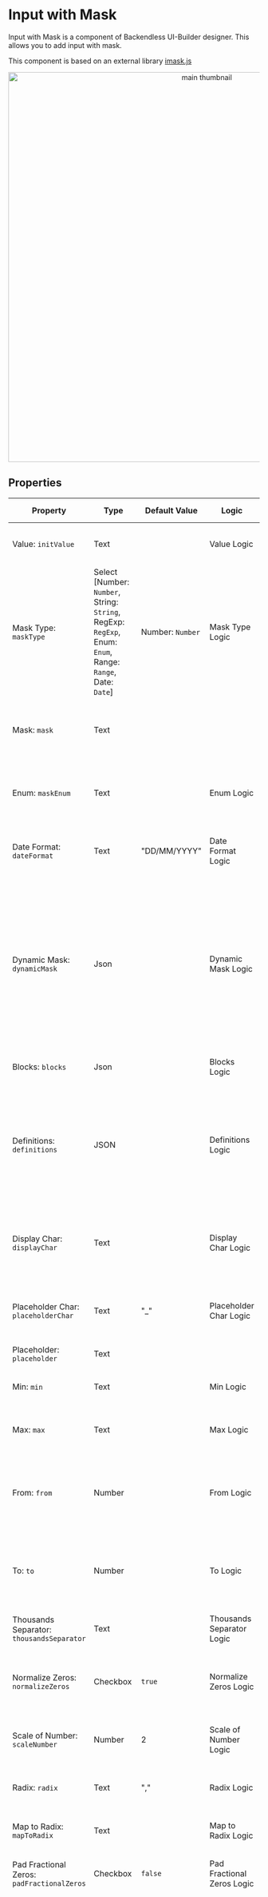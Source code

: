 # Input with Mask

Input with Mask is a component of Backendless UI-Builder designer. This allows you to add input with mask.

This component is based on an external library [imask.js](https://github.com/uNmAnNeR/imaskjs)

<p align="center">
  <img src="./thumbnail.png" alt="main thumbnail" width="780"/>
</p>

## Properties

| Property                                   | Type                                                                                                      | Default Value        | Logic                      | Data Binding | UI Setting | Description                                                                                                                                                                                                                                               |
|--------------------------------------------|-----------------------------------------------------------------------------------------------------------|----------------------|----------------------------|--------------|------------|-----------------------------------------------------------------------------------------------------------------------------------------------------------------------------------------------------------------------------------------------------------|
| Value: `initValue`                         | Text                                                                                                      |                      | Value Logic                | YES          | YES        | Allows to determine the initial value of the input field.                                                                                                                                                                                                 |
| Mask Type: `maskType`                      | Select [Number: `Number`, String: `String`, RegExp: `RegExp`, Enum: `Enum`, Range: `Range`, Date: `Date`] | Number: `Number`     | Mask Type Logic            | NO           | YES        | Allows select type of mask(Number, String, RegExp).                                                                                                                                                                                                       |
| Mask: `mask`                               | Text                                                                                                      |                      |                            | YES          | YES        | Allows to specify the mask. 0 - any digit; a - any letter; * - any char. Or you can write RegExp.                                                                                                                                                         |
| Enum: `maskEnum`                           | Text                                                                                                      |                      | Enum Logic                 | YES          | YES        | Allows to determine the list of strings that are enabled to write in the input field.                                                                                                                                                                     |
| Date Format: `dateFormat`                  | Text                                                                                                      | "DD/MM/YYYY"         | Date Format Logic          | YES          | YES        | Allows to determine the format of date when the Mask Type is Date.                                                                                                                                                                                        |
| Dynamic Mask: `dynamicMask`                | Json                                                                                                      |                      | Dynamic Mask Logic         | YES          | YES        | Allows to determine the array of masks. Dynamic mask automatically selects the appropriate mask from a provided array of masks. The mask with the largest number of fitting characters is selected considering the provided mask order.                   |
| Blocks: `blocks`                           | Json                                                                                                      |                      | Blocks Logic               | YES          | YES        | Allows to determine the nested masks.                                                                                                                                                                                                                     |
| Definitions: `definitions`                 | JSON                                                                                                      |                      | Definitions Logic          | YES          | YES        | Allows to provide custom mask definitions such as default "0", "a", and "*". Signature of data where X is any single char: `{ X: { mask: string, displayChar: string, placeholderChar: string } }`                                                        |
| Display Char: `displayChar`                | Text                                                                                                      |                      | Display Char Logic         | YES          | YES        | Allows to determine the character that will be displayed instead of the entered character.                                                                                                                                                                |
| Placeholder Char: `placeholderChar`        | Text                                                                                                      | "_"                  | Placeholder Char Logic     | YES          | YES        | Allows to specify placeholder char. If it is left empty, the default value will be `_`.                                                                                                                                                                   |
| Placeholder: `placeholder`                 | Text                                                                                                      |                      |                            | YES          | YES        | Allows to specify placeholder.                                                                                                                                                                                                                            |
| Min: `min`                                 | Text                                                                                                      |                      | Min Logic                  | YES          | YES        | Allows to determine the min number that can be input                                                                                                                                                                                                      |
| Max: `max`                                 | Text                                                                                                      |                      | Max Logic                  | YES          | YES        | Allows to determine the max number that can be input.                                                                                                                                                                                                     |
| From: `from`                               | Number                                                                                                    |                      | From Logic                 | YES          | YES        | Allows to determine the number from which you can input in the field when MaskType has a value of Range.                                                                                                                                                  |
| To: `to`                                   | Number                                                                                                    |                      | To Logic                   | YES          | YES        | Allows to determine the number to which you can enter in the field when MaskType has a value of Range.                                                                                                                                                    |
| Thousands Separator: `thousandsSeparator`  | Text                                                                                                      |                      | Thousands Separator Logic  | YES          | YES        | Allows to determine the thousands separator.                                                                                                                                                                                                              |
| Normalize Zeros: `normalizeZeros`          | Checkbox                                                                                                  | `true`               | Normalize Zeros Logic      | YES          | YES        | Allows to determine if the redundant zeros should be removed at the ends.                                                                                                                                                                                 |
| Scale of Number: `scaleNumber`             | Number                                                                                                    | 2                    | Scale of Number Logic      | YES          | YES        | Allows to determine the count of numbers after the comma.                                                                                                                                                                                                 |
| Radix: `radix`                             | Text                                                                                                      | ","                  | Radix Logic                | YES          | YES        | Allows to determine the separator of a float number.                                                                                                                                                                                                      |
| Map to Radix: `mapToRadix`                 | Text                                                                                                      |                      | Map to Radix Logic         | YES          | YES        | Allows to determine the symbols to process as radix.                                                                                                                                                                                                      |
| Pad Fractional Zeros: `padFractionalZeros` | Checkbox                                                                                                  | `false`              | Pad Fractional Zeros Logic | YES          | YES        | Allows to determine if the fractional zeros should be added.                                                                                                                                                                                              |
| Lazy: `lazy`                               | Checkbox                                                                                                  | `false`              |                            | NO           | YES        | Allows to specify lazy or not lazy. Lazy it's when the input doesn't display the template of the mask. For example, Mask: `000 000 000`, Placeholder Char: `_`, Lazy: `checked` input will be empty, but if Lazy: `unchecked` input will be `___ ___ ___` |
| Overwrite: `overwrite`                     | Select [No: `no`, Yes: `yes`, Shift: `shift`]                                                             | No: `no`             | Overwrite Logic            | YES          | YES        | Allows to determine whether to enable or disable character overwriting (replacement or offset) instead of insertion.                                                                                                                                      |
| Eager: `eager`                             | Select [No: `no`, Yes: `yes`, Append: `append`, Remove: `remove`]                                         | No: `no`             | Eager Logic                | NO           | YES        | Allows to determine how to behave around undefined mask characters.                                                                                                                                                                                       |
| Autofix: `autofix`                         | Select [No: `no`, Yes: `yes`, Pad: `pad`]                                                                 | No: `no`             | Autofix Logic              | YES          | YES        | Allows to determine if the auto-fix should be.                                                                                                                                                                                                            |
| Skip Invalid: `skipInvalid`                | Checkbox                                                                                                  | `false`              | Skip Invalid Logic         | YES          | YES        | Allows to determine if the invalid value should be skipped.                                                                                                                                                                                               |
| Variant: `variant`                         | Select [Standard: `standard`, Filled: `filled`, Outline: `outline`]                                       | Standard: `standard` | Variant Logic              | YES          | YES        | Allows to choose one of three style variants - outlined, standard, or filled.                                                                                                                                                                             |

## Events

| Name                | Triggers                                                                                                                     | Context Blocks  | Return   |
|---------------------|------------------------------------------------------------------------------------------------------------------------------|-----------------|----------|
| On Change Value     | when the component's state (value) changes.                                                                                  | `value: string` |          |
| On Validate         | before the component value changes. Using this event we can additionally ourself check and modify each symbol that we input. | `value: string` | `string` |
| On Complete         | when the value is completely filled. This makes sense only for custom masks.                                                 | `value: string` |          |
| On Focus Event      | when the component receives the focus for data entry or by pressing the TAB key.                                             | `event`         |          |
| On Lost Focus Event | when the component loses focus.                                                                                              | `event`         |          |
| On Mouse Enter      | when the Mouse Enters the component.                                                                                         | `event`         |          |
| On Mouse Leave      | when the mouse leaves the component.                                                                                         | `event`         |          |

## Mask Example

`0` - any digit
`a` - any letter
`*` - any char

`[]` - make input optional

If definition character should be treated as fixed it should be escaped by ` \ `

| Mask                    | Input                                     |
|-------------------------|-------------------------------------------|
| `+1 (000) 000-0000`     | `+1 (555) 555-1234`                       |
| `000-aaa-000-aaa`       | `254-jle-634-lji`                         |
| `****/****/****`        | `jie./kao4/1f?.`                          |
| `aaaa aaaa aaaa [aaaa]` | `JLKI HUER LAGI` or `JLKI HUER LAGI OIUK` |
| `+38\0 (00) 000 0000`   | `+380 (85) 547 8653`                      |

## Usage guide

1. Add component Input with Mask to page:

   <img src="./example-images/add-on-page.jpg" alt="add on page" />

2. Now you can see result in the preview. You can input only Number:

   <img src="./example-images/first-result.jpg" alt="first result" />

3. In the "On Validate" event, we can further validate each character before changing the value of the component. Just
  return a valid value or null. For example, if we enter "i" or "I" they will not be written to the input value, other
  values will be written in upper case:

   <img src="./example-images/on-validate-ui-settings.jpg" alt="onValidate logic" />
   <img src="./example-images/on-validate-logic.jpg" alt="onValidate logic" />

   <details>
   <summary>Try yourself</summary>

   ```
   <block xmlns="http://www.w3.org/1999/xhtml" type="controls_if" id="?)?aPQEB,7Ee]yox$:A;" x="122" y="253"><value name="IF0"><block type="list_contains" id="SHZu0mC9rAnu:2iy628~"><value name="list"><block type="lists_create_with" id="B,RSxW49Rdh%pr-U_M#k"><mutation items="2"></mutation><value name="ADD0"><block type="text" id="vB9v0nd^(#auwN.~Bzdk"><field name="TEXT">i</field></block></value><value name="ADD1"><block type="text" id="Q:fF;W(}/|jnOCigz?fo"><field name="TEXT">I</field></block></value></block></value><value name="item"><block type="root_block_ui_builder_c_7b75bce61a728dc952497ba8409da7b1_onValidate_handler_context_blocks_value" id="(F8de,7NDhzBG#-/VwEf" bl_meta="{&quot;label&quot;:&quot;Value&quot;}"></block></value></block></value><statement name="DO0"><block type="immediate_return" id="TvZyLsOZaGSCCi%n=/;y"><value name="value"><block type="logic_null" id="ezE,YMxp.2e]CCFeYfuE"></block></value></block></statement></block>
   ```

   return:
    ```
    <block xmlns="http://www.w3.org/1999/xhtml" type="text_changeCase" id="1*-3ZF!c%gq6*mnU=$4_" x="205.55555725097656" y="355"><field name="CASE">UPPERCASE</field><value name="TEXT"><shadow type="text" id="t=_6?b1`ukO5vEab:L[;"><field name="TEXT">abc</field></shadow><block type="root_block_ui_builder_c_7b75bce61a728dc952497ba8409da7b1_onValidate_handler_context_blocks_value" id="ER]yx.}GWfC53i,8}m$s" bl_meta="{&quot;label&quot;:&quot;Value&quot;}"></block></value></block>
    ```
    </details>

    <img src="example-images/on-validate-result.jpg" alt="onValidate logic" />


4. Also, you can add a custom mask to the UI Setting property Mask:

   <img src="./example-images/phone-number-mask.jpg" alt="phone number mask" />
   <img src="./example-images/phone-number-mask-result.jpg" alt="phone number mask result" />

5. And you can create custom definitions of mask with UI Setting property Definitions:

   <img src="./example-images/mask-with-definitions.jpg" alt="mask with definitions" />
   <img src="./example-images/definitions.jpg" alt="definitions" />

   <details>
   <summary>Try yourself</summary>

    ```
    {
      "#": {
        "mask": "0",
        "displayChar": "#",
        "placeholderChar": "_"
      }
    }
    ```

    </details>

    <img src="./example-images/definitions-result.jpg" alt="definitions result" />

6. And you can create a mask with RegExp:

   <img src="./example-images/regexp-mask.jpg" alt="regExp mask" />
   <img src="./example-images/regexp-mask-result.jpg" alt="regExp mask result" />

7. Create dynamic mask:

   <img src="./example-images/change-dynamic-mask.png" alt="open change dynamic mask" />
   <img src="./example-images/set-dynamic-mask.png" alt="set dynamic mask" />

<details>
<summary>Try yourself</summary>

```
[
  {
    "mask": "RGB,RGB,RGB",
    "blocks": [
      {
        "name": "RGB",
        "block": {
	        "maskType": "Range",
		    "from": 0,
		    "to": 255
        }
      }
    ]
  },
  {
    "maskType": "RegExp",
    "mask": "^#[0-9a-f]{0,6}$"
  }
]
```

</details>

Now you can write color in RGB format or HEX format:

<img src="./example-images/dynamic-mask-result-1.png" alt="dynamic mask result 1" />
<img src="./example-images/dynamic-mask-result-2.png" alt="dynamic mask result 2" />

8. Create mask with blocks:

   <img src="./example-images/set-mask-and-open-change-block.png" alt="set mask and open change blocks" />
   <img src="./example-images/set-blocks.png" alt="set blocks" />

<details>
<summary>Try yourself</summary>

mask: ```Ple\ase fill ye\ar 19YY, month MM \and v\alue VL ```

```
[
  {
    "name": "YY",
    "block": {
      "mask": "00"
    }
  },

  {
    "name": "MM",
    "block": {
      "maskType": "Range",
      "from": 1,
      "to": 12
    }
  },

  {
    "name": "VL",
    "block": {
      "maskType": "Enum",
      "maskEnum": "TV, HD, VR"
    }
  }
]
```

</details>

Now you can see that where we write blocks in the mask (YY, MM, VL) we can input value by mask these blocks:

<img src="./example-images/blocks-result-1.png" alt="mask with blocks result 1" />
<img src="./example-images/blocks-result-2.png" alt="mask with blocks result 2" />
